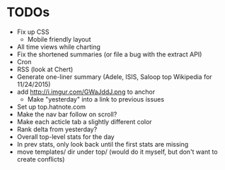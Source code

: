 # TODOs

- Fix up CSS
    - Mobile friendly layout
- All time views while charting
- Fix the shortened summaries (or file a bug with the extract API)
- Cron
- RSS (look at Chert)
- Generate one-liner summary  (Adele, ISIS, Saloop top Wikipedia for 11/24/2015)
- add http://i.imgur.com/GWaJddJ.png to anchor
    - Make "yesterday" into a link to previous issues
- Set up top.hatnote.com
- Make the nav bar follow on scroll?
- Make each acticle tab a slightly different color
- Rank delta from yesterday?
- Overall top-level stats for the day
- In prev stats, only look back until the first stats are missing
- move templates/ dir under top/ (would do it myself, but don't want to create conflicts)

